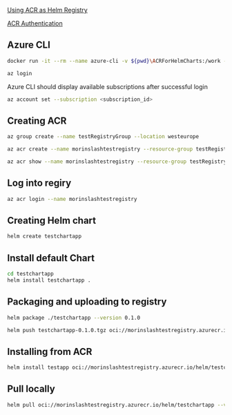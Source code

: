 ﻿[Using ACR as Helm Registry](https://learn.microsoft.com/en-us/azure/container-registry/container-registry-helm-repos)

[ACR Authentication](https://learn.microsoft.com/en-us/azure/container-registry/container-registry-authentication?tabs=azure-cli#authentication-options)
## Azure CLI
```bash
docker run -it --rm --name azure-cli -v ${pwd}\ACRForHelmCharts:/work -w /work --entrypoint /bin/sh mcr.microsoft.com/azure-cli:latest
```

```bash
az login
```
Azure CLI should display available subscriptions after successful login

```bash
az account set --subscription <subscription_id>
```

## Creating ACR

```bash
az group create --name testRegistryGroup --location westeurope 
```

```bash
az acr create --name morinslashtestregistry --resource-group testRegistryGroup --sku basic
```

```bash
az acr show --name morinslashtestregistry --resource-group testRegistryGroup --query "{acrLoginServer: loginServer}" --output table
```

## Log into regiry

```bash
az acr login --name morinslashtestregistry
```

## Creating Helm chart
```bash
helm create testchartapp
```

## Install default Chart
```bash
cd testchartapp
helm install testchartapp .
```

## Packaging and uploading to registry

```bash
helm package ./testchartapp --version 0.1.0
```

```bash
helm push testchartapp-0.1.0.tgz oci://morinslashtestregistry.azurecr.io/helm
```
## Installing from ACR
```bash
helm install testapp oci://morinslashtestregistry.azurecr.io/helm/testchartapp --version 0.1.0
```

## Pull locally
```bash
helm pull oci://morinslashtestregistry.azurecr.io/helm/testchartapp --version 0.1.0
```
